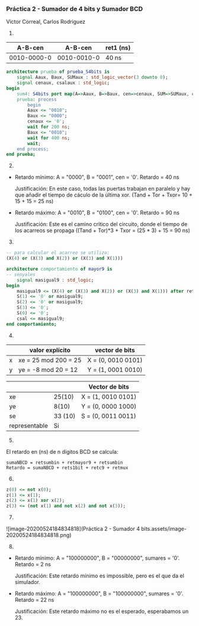 ### Práctica 2 - Sumador de 4 bits y Sumador BCD

Victor Correal, Carlos Rodriguez

1. 

| A-B-cen     | A-B-cen     | ret1 (ns) |
| ----------- | ----------- | --------- |
| 0010-0000-0 | 0010-0010-0 | 40 ns     |

````vhdl
architecture prueba of prueba_S4bits is
    signal Aaux, Baux, SUMaux : std_logic_vector(3 downto 0);
	signal cenaux, csalaux : std_logic;
begin
    sum4: S4bits port map(A=>Aaux, B=>Baux, cen=>cenaux, SUM=>SUMaux, csal=>csalaux);
	prueba: process
		begin
		Aaux <= "0010";
		Baux <= "0000";
		cenaux <= '0';
		wait for 200 ns;
		Baux <= "0010";
		wait for 400 ns;
		wait;
	end process;
end prueba;
````

2. 

* Retardo mínimo: A = "0000", B = "0001", cen = '0'. Retardo = 40 ns

  Justificación: En este caso, todas las puertas trabajan en paralelo y hay que añadir el tiempo de cáculo de la última xor. (Tand + Tor + Txor= 10 + 15 + 15 = 25 ns)
* Retardo máximo: A = "0010", B = "0100", cen = '0'. Retardo  = 90 ns

  Justificación: Este es el camino critico del circuito, donde el tiempo de los acarreos se propaga ((Tand + Tor)*3 + Txor = (25 * 3) + 15 = 90 ns) 

3. 

````vhdl
-- para calcular el acarreo se utiliza:
(X(4) or (X(3) and X(2)) or (X(3) and X(1)))
````



````vhdl
architecture comportamiento of mayor9 is
-- senyales
	signal masigual9 : std_logic;
begin
	masigual9 <= (X(4) or (X(3) and X(2)) or (X(3) and X(1))) after retmayor9;
	S(1) <= '0' or masigual9;
	S(2) <= '0' or masigual9;
	S(3) <= '0';
	S(0) <= '0';
	csal <= masigual9;
end comportamiento;
````

4. 

|      | valor explícito      | vector de bits      |
| ---- | -------------------- | ------------------- |
| x    | xe = 25 mod 200 = 25 | X = (0, 0010 0101)  |
| y    | ye = -8 mod 20 = 12  | Y =  (1, 0001 0010) |

|               |         | Vector de bits     |
| ------------- | ------- | ------------------ |
| xe            | 25(10)  | X = (1, 0010 0101) |
| ye            | 8(10)   | Y = (0, 0000 1000) |
| se            | 33 (10) | S = (0, 0011 0011) |
| representable | Si      |                    |

5. 

El retardo en (ns) de n dígitos BCD se calcula:

````
sumaNBCD = retsumbin + retmayor9 + retsumbin
Retardo = sumaNBCD + rets1bit + retc9 + retmux
````

6. 

````vhdl
z(0) <= not x(0);
z(1) <= x(1);
z(2) <= x(1) xor x(2);
z(3) <= (not x(1) and not x(2) and not x(3));
````

7. 

![image-20200524184834818](Práctica 2 - Sumador 4 bits.assets/image-20200524184834818.png)

8. 

* Retardo mínimo: A = "100000000", B = "00000000", sumares = '0'. Retardo = 2 ns

  Justificación: Este retardo mínimo es impossible, pero es el que da el simulador. 

* Retardo máximo: A = "100000000", B = "100000000", sumares = '0'. Retardo  = 22 ns

  Justificación: Este retardo máximo no es el esperado, esperabamos un 23.

  